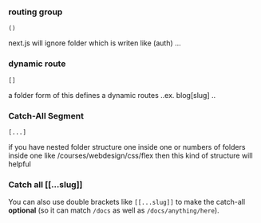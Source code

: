 ### routing group 

`()`

next.js will ignore folder which is writen like (auth) ...  

### dynamic route

`[]` 

a folder form of this defines a dynamic routes ..ex. blog[slug] .. 

###  Catch-All Segment

`[...]`

if you have nested folder structure one inside one or numbers of folders inside one like /courses/webdesign/css/flex then this kind of structure will helpful

### Catch all [[…slug]]

You can also use double brackets like `[[...slug]]` to make the catch-all **optional** (so it can match `/docs` as well as `/docs/anything/here`).
